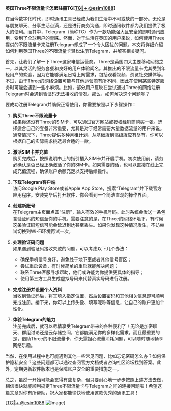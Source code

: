 **英国Three不限流量卡怎麽註冊TG[[TG💪+ @esim1088](https://t.me/s/esim1088)]**

在当今数字化时代，即时通讯工具已经成为我们生活中不可或缺的一部分。无论是与朋友聊天、分享生活点滴，还是进行商务沟通，即时通讯软件都为我们提供了极大的便利。而其中，Telegram（简称TG）作为一款功能强大且安全的即时通讯应用，受到了全球用户的青睐。然而，对于生活在英国的用户来说，如何使用Three提供的不限流量卡来注册Telegram却成了一个令人困扰的问题。本文将详细介绍如何利用英国Three的不限流量卡轻松注册Telegram，并解答相关疑问。

首先，让我们了解一下Three这家电信运营商。Three是英国四大主要移动网络之一，以其灵活的服务套餐和良好的用户体验闻名。其推出的不限流量卡尤其受到年轻用户的欢迎，因为它能够满足日常上网需求，包括观看视频、浏览社交媒体等。不过，由于Three的网络设置可能与其他运营商有所不同，因此在使用某些特定服务时可能会遇到一些小麻烦。比如，部分用户反映在尝试通过Three的网络注册Telegram时会遇到验证码无法接收的情况。那么，如何解决这个问题呢？

要成功注册Telegram并确保正常使用，你需要按照以下步骤操作：

1. **购买Three不限流量卡**  
   如果你还没有Three的SIM卡，可以通过官方网站或授权经销商购买一张。选择适合自己的套餐非常重要，尤其是对于经常需要大量数据流量的用户来说。通常情况下，Three提供多种月租计划，从基础版到高级版应有尽有，你可以根据自己的实际需求挑选最合适的一款。

2. **激活SIM卡并充值**  
   购买完成后，按照说明书上的指引插入SIM卡并开启手机。初次使用前，请务必确认是否已经正确激活了你的SIM卡。如果需要的话，也可以直接在线上完成充值流程，确保账户余额充足以支持后续操作。

3. **下载Telegram客户端**  
   访问Google Play Store或者Apple App Store，搜索“Telegram”并下载官方应用程序。安装完毕后打开软件，你会看到一个简洁直观的操作界面。

4. **创建新账号**  
   在Telegram主页面点击“注册”，输入有效的手机号码。此时系统会发送一条包含验证码的短信至你的手机。需要注意的是，在Three的网络环境下，有时候这条验证码短信可能会延迟到达甚至丢失。如果你发现这种情况发生，不妨尝试切换到Wi-Fi环境再试一次。

5. **处理验证码问题**  
   如果遇到验证码接收失败的问题，可以考虑以下几个办法：
   - 确保手机信号良好，避免处于地下室或者其他信号盲区；
   - 尝试重启设备，有时候简单的重启就能解决问题；
   - 联系Three客服寻求帮助，他们或许能为你提供更具体的指导；
   - 使用第三方工具生成虚拟号码来代替真实号码进行注册。

6. **完成注册并设置个人资料**  
   当收到验证码后，将其填入指定位置，然后设置密码和其他相关信息即可顺利完成注册。接下来，你可以上传头像、填写昵称等信息，让自己的账户更加个性化。

7. **体验Telegram的魅力**  
   注册完成后，就可以尽情享受Telegram带来的各种便利了！无论是加密聊天、群组讨论还是云存储空间，它都能满足你的多样化需求。而且最重要的是，借助Three的不限流量卡，你无需担心流量消耗问题，可以随时随地畅享网络乐趣。

当然，在使用过程中也可能遇到其他一些常见问题，比如忘记密码怎么办？如何保护隐私安全？这些问题都可以通过查阅官方文档或者咨询社区论坛找到答案。此外，定期更新软件版本也是保障账户安全的重要措施之一。

总之，虽然一开始可能会觉得有些复杂，但只要耐心地一步步按照上述方法去做，相信很快就能顺利搞定Three不限流量卡与Telegram之间的连接问题啦！希望这篇文章对你有所帮助，祝大家都能愉快地使用这款优秀的通讯工具！

[[TG💪+ @esim1088](https://t.me/s/esim1088) ![Image](https://i.postimg.cc/4NQfJmqS/Snipaste-2025-05-13-00-14-12.png)]